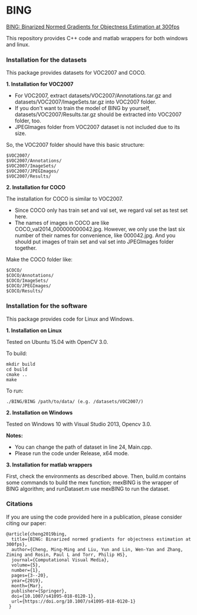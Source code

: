 # BING
[BING: Binarized Normed Gradients for Objectness Estimation at 300fps](http://mmcheng.net/bing/)

This repository provides C++ code and matlab wrappers for both windows and linux.

### Installation for the datasets

This package provides datasets for VOC2007 and COCO.

**1. Installation for VOC2007**

 - For VOC2007, extract datasets/VOC2007/Annotations.tar.gz and datasets/VOC2007/ImageSets.tar.gz into VOC2007 folder.
 - If you don't want to train the model of BING by yourself, datasets/VOC2007/Results.tar.gz should be extracted into VOC2007 folder, too.
 - JPEGImages folder from VOC2007 dataset is not included due to its size.
 
So, the VOC2007 folder should have this basic structure:

```
$VOC2007/
$VOC2007/Annotations/
$VOC2007/ImageSets/
$VOC2007/JPEGImages/
$VOC2007/Results/
```

**2. Installation for COCO**

The installation for COCO is similar to VOC2007. 

 - Since COCO only has train set and val set, we regard val set as test set here.
 - The names of images in COCO are like COCO_val2014_000000000042.jpg. However, we only use the last six number of their names for convenience, like 000042.jpg. And you should put images of train set and val set into JPEGImages folder together. 

Make the COCO folder like:

```
$COCO/
$COCO/Annotations/
$COCO/ImageSets/
$COCO/JPEGImages/
$COCO/Results/
```

### Installation for the software

This package provides code for Linux and Windows. 

**1. Installation on Linux**

Tested on Ubuntu 15.04 with OpenCV 3.0.

To build:
```
mkdir build
cd build
cmake ..
make
```

To run:
```
./BING/BING /path/to/data/ (e.g. /datasets/VOC2007/)
```

**2. Installation on Windows**

Tested on Windows 10 with Visual Studio 2013, Opencv 3.0.

**Notes:**

 - You can change the path of dataset in line 24, Main.cpp.
 - Please run the code under Release, x64 mode.
 
**3. Installation for matlab wrappers**

First, check the environments as described above. Then, build.m contains some commands to build the mex function; mexBING is the wrapper of BING algorithm; and runDataset.m use mexBING to run the dataset.


### Citations

If you are using the code provided here in a publication, please consider citing our paper:

    @article{cheng2019bing,
      title={BING: Binarized normed gradients for objectness estimation at 300fps},
      author={Cheng, Ming-Ming and Liu, Yun and Lin, Wen-Yan and Zhang, Ziming and Rosin, Paul L and Torr, Philip HS},
      journal={Computational Visual Media},
      volume={5},
      number={1},
      pages={3--20},
      year={2019},
      month={Mar},
      publisher={Springer},
      doi={10.1007/s41095-018-0120-1},
      url={https://doi.org/10.1007/s41095-018-0120-1}
     }

